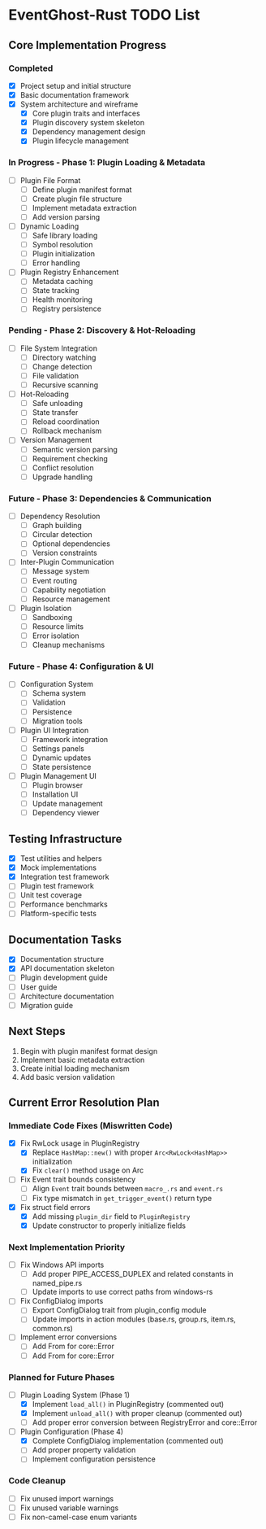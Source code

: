 # EventGhost-Rust TODO List

## Core Implementation Progress

### Completed
- [x] Project setup and initial structure
- [x] Basic documentation framework
- [x] System architecture and wireframe
  - [x] Core plugin traits and interfaces
  - [x] Plugin discovery system skeleton
  - [x] Dependency management design
  - [x] Plugin lifecycle management

### In Progress - Phase 1: Plugin Loading & Metadata
- [ ] Plugin File Format
  - [ ] Define plugin manifest format
  - [ ] Create plugin file structure
  - [ ] Implement metadata extraction
  - [ ] Add version parsing
- [ ] Dynamic Loading
  - [ ] Safe library loading
  - [ ] Symbol resolution
  - [ ] Plugin initialization
  - [ ] Error handling
- [ ] Plugin Registry Enhancement
  - [ ] Metadata caching
  - [ ] State tracking
  - [ ] Health monitoring
  - [ ] Registry persistence

### Pending - Phase 2: Discovery & Hot-Reloading
- [ ] File System Integration
  - [ ] Directory watching
  - [ ] Change detection
  - [ ] File validation
  - [ ] Recursive scanning
- [ ] Hot-Reloading
  - [ ] Safe unloading
  - [ ] State transfer
  - [ ] Reload coordination
  - [ ] Rollback mechanism
- [ ] Version Management
  - [ ] Semantic version parsing
  - [ ] Requirement checking
  - [ ] Conflict resolution
  - [ ] Upgrade handling

### Future - Phase 3: Dependencies & Communication
- [ ] Dependency Resolution
  - [ ] Graph building
  - [ ] Circular detection
  - [ ] Optional dependencies
  - [ ] Version constraints
- [ ] Inter-Plugin Communication
  - [ ] Message system
  - [ ] Event routing
  - [ ] Capability negotiation
  - [ ] Resource management
- [ ] Plugin Isolation
  - [ ] Sandboxing
  - [ ] Resource limits
  - [ ] Error isolation
  - [ ] Cleanup mechanisms

### Future - Phase 4: Configuration & UI
- [ ] Configuration System
  - [ ] Schema system
  - [ ] Validation
  - [ ] Persistence
  - [ ] Migration tools
- [ ] Plugin UI Integration
  - [ ] Framework integration
  - [ ] Settings panels
  - [ ] Dynamic updates
  - [ ] State persistence
- [ ] Plugin Management UI
  - [ ] Plugin browser
  - [ ] Installation UI
  - [ ] Update management
  - [ ] Dependency viewer

## Testing Infrastructure
- [x] Test utilities and helpers
- [x] Mock implementations
- [x] Integration test framework
- [ ] Plugin test framework
- [ ] Unit test coverage
- [ ] Performance benchmarks
- [ ] Platform-specific tests

## Documentation Tasks
- [x] Documentation structure
- [x] API documentation skeleton
- [ ] Plugin development guide
- [ ] User guide
- [ ] Architecture documentation
- [ ] Migration guide

## Next Steps
1. Begin with plugin manifest format design
2. Implement basic metadata extraction
3. Create initial loading mechanism
4. Add basic version validation

## Current Error Resolution Plan

### Immediate Code Fixes (Miswritten Code)
- [X] Fix RwLock usage in PluginRegistry
  - [X] Replace `HashMap::new()` with proper `Arc<RwLock<HashMap>>` initialization
  - [X] Fix `clear()` method usage on Arc<RwLock>
- [ ] Fix Event trait bounds consistency
  - [ ] Align `Event` trait bounds between `macro_.rs` and `event.rs`
  - [ ] Fix type mismatch in `get_trigger_event()` return type
- [X] Fix struct field errors
  - [X] Add missing `plugin_dir` field to `PluginRegistry`
  - [X] Update constructor to properly initialize fields

### Next Implementation Priority
- [ ] Fix Windows API imports
  - [ ] Add proper PIPE_ACCESS_DUPLEX and related constants in named_pipe.rs
  - [ ] Update imports to use correct paths from windows-rs
- [ ] Fix ConfigDialog imports
  - [ ] Export ConfigDialog trait from plugin_config module
  - [ ] Update imports in action modules (base.rs, group.rs, item.rs, common.rs)
- [ ] Implement error conversions
  - [ ] Add From<RegistryError> for core::Error
  - [ ] Add From<LoaderError> for core::Error

### Planned for Future Phases
- [ ] Plugin Loading System (Phase 1)
  - [X] Implement `load_all()` in PluginRegistry (commented out)
  - [X] Implement `unload_all()` with proper cleanup (commented out)
  - [ ] Add proper error conversion between RegistryError and core::Error
- [ ] Plugin Configuration (Phase 4)
  - [X] Complete ConfigDialog implementation (commented out)
  - [ ] Add proper property validation
  - [ ] Implement configuration persistence

### Code Cleanup
- [ ] Fix unused import warnings
- [ ] Fix unused variable warnings
- [ ] Fix non-camel-case enum variants
